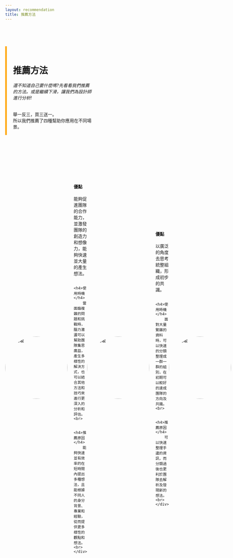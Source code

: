 ```yaml
---
layout: recommendation
title: 推薦方法
---
```


<style>
    .sidebar {
        border-left: 5px solid orange;
        padding-left: 20px;
        padding-right: 10px;
    }

    .sidebar a {
        display: block;
        margin-top: 10px;
    }
</style>

<br><br><br>

<div style="display: flex; align-items: center;">
    <div class="sidebar" style="max-width:50%;height:auto;">
        <br>
        <h1>推薦方法</h1>
        <h6>還不知道自己要什麼嗎?先看看我們推薦的方法。或是繼續下滑，讓我們為設計師進行分析!</h6>
        舉一反三，買三送一。<br>
        所以我們推薦了四種幫助你應用在不同場景。
        <br>
        <br>
    </div>
 </div>
 
<br>
<br>
<div style="display: flex; align-items: center;">
    <a class="portfolio-link" data-toggle="modal" href="#p13"><img src="https://github.com/justinlin099/Design-Method-Website/assets/61717681/04ed1f8f-9dd3-4565-8bb5-5d33eee3ebbd" alt="何嘉瑜" width="200" style="margin-right: 20px; border-radius: 50%;"></a>
    <div>
        <h4>優點</h4>
        能夠促進團隊的合作能力，並激發團隊的創造力和想像力，能夠快速並大量的產生想法。<br>
        
        <h4>使用時機</h4>
        當面臨複雜的問題和挑戰時，腦力激盪可以幫助團隊集思廣益，產生多樣性的解決方式，也可以結合其他方法和技巧來進行更深入的分析和評估。<br>
        
        <h4>推薦原因</h4>
        能夠快速並有效率的在短時間內提出多種想法，且能根據不同人的身分背景、專業和經驗，從而提供更多樣性的觀點和想法。<br>
    </div>
</div>
<br>
<br>
<div style="display: flex; align-items: center;">
    <a class="portfolio-link" data-toggle="modal" href="#p9"><img src="https://github.com/justinlin099/Design-Method-Website/assets/61717681/abf34764-7db3-497d-8b8f-dc75d817d002" alt="何嘉瑜" width="200" style="margin-right: 20px; border-radius: 50%;"></a>
    <div>
        <h4>優點</h4>
        以廣泛的角度去思考統整組織，形成初步的共識。<br>
        
        <h4>使用時機</h4>
        面對大量繁雜的資料時，可以快速的分類整理成一群一群的組別，在初期可以較好的達成團隊的方向及共識。<br>
        
        <h4>推薦原因</h4>
        可以快速整理手邊的資訊，而分類過後也更利於團隊去解析及發現新的想法。<br>
    </div>
</div>
<br>
<br>
<div style="display: flex; align-items: center;">
    <a class="portfolio-link" data-toggle="modal" href="#p15"><img src="https://github.com/justinlin099/Design-Method-Website/assets/61717681/5021ccfe-1387-48ef-8311-2c6677b9e6d1" alt="何嘉瑜" width="200" style="margin-right: 20px; border-radius: 50%;"></a>
    <div>
        <h4>優點</h4>
        鼓勵多樣性和多角度思考，因此出來的想法較容易突破固有框架，且具有一定深度。同時，因每個人都要給與回饋，群體參與度較高，團隊較容易有凝聚力。<br>
        
        <h4>使用時機</h4>
        擁有一些想法但不知道如何著手時，藉由635法快速產生大量點子。或是參與者較羞澀於發言，藉由635的匿名性可以鼓勵這類參與者加入討論。<br>
        
        <h4>推薦原因</h4>
        可以藉由前面的想法得到更多靈感，找到突破點，每個想法也能得到平等的伸張，但要小心不要落入思考迴圈。<br>
    </div>
</div>
<br>
<br>
<div style="display: flex; align-items: center;">
    <a class="portfolio-link" data-toggle="modal" href="#p14"><img src="https://github.com/justinlin099/Design-Method-Website/assets/61717681/d1ff7fff-8e9c-4a89-9ca8-d70ebef7219c" alt="何嘉瑜" width="200" style="margin-right: 20px; border-radius: 50%;"></a>
    <div>
        <h4>優點</h4>
        透過對比別人的案例與自己需要進行設計發想的部分，把兩個東西混在一起，蹦出新滋味。<br>
        
        <h4>使用時機</h4>
        在整個團隊都沒有想法時，不妨使用創新矩陣，看看別人的經驗或是案例，稍加改變後就變成全新且出乎人意料的新想法。<br>
        
        <h4>推薦原因</h4>
        透過創新矩陣，參考別人的經驗故事或是創新案例，激發出全新的想法，在想法山窮水盡之時，特別的好用。<br>
    </div>
</div>
<br>


{% include modals.html %}
	
